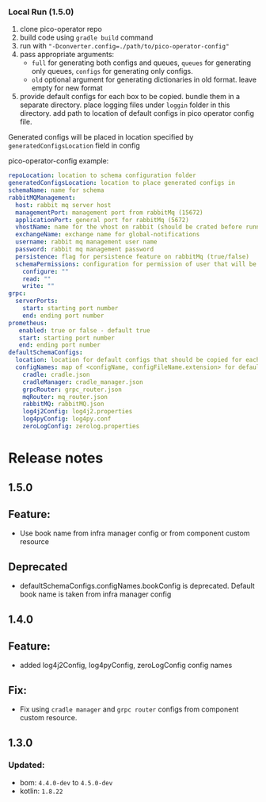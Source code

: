 ### Local Run (1.5.0)
1. clone pico-operator repo
2. build code using `gradle build` command
3. run with `"-Dconverter.config=./path/to/pico-operator-config"`
4. pass appropriate arguments:
    * `full` for generating both configs and queues, `queues` for generating only queues, `configs` for generating only configs.
    * `old` optional argument for generating dictionaries in old format. leave empty for new format
5. provide default configs for each box to be copied. bundle them in a separate directory. place logging files under `loggin` folder in this directory. 
add path to location of default configs in pico operator config file.

Generated configs will be placed in location specified by `generatedConfigsLocation` field in config

pico-operator-config example:

```yaml
repoLocation: location to schema configuration folder
generatedConfigsLocation: location to place generated configs in
schemaName: name for schema
rabbitMQManagement:
  host: rabbit mq server host
  managementPort: management port from rabbitMq (15672)
  applicationPort: general port for rabbitMq (5672)
  vhostName: name for the vhost on rabbit (should be crated before running the application)
  exchangeName: exchange name for global-notifications
  username: rabbit mq management user name
  password: rabbit mq management password
  persistence: flag for persistence feature on rabbitMq (true/false)
  schemaPermissions: configuration for permission of user that will be created fot this specific schema
    configure: ""
    read: ""
    write: ""
grpc:
  serverPorts:
    start: starting port number
    end: ending port number
prometheus:
   enabled: true or false - default true
   start: starting port number
   end: ending port number
defaultSchemaConfigs:
  location: location for default configs that should be copied for each schema
  configNames: map of <configName, configFileName.extension> for default configs that are needed for each schema
    cradle: cradle.json
    cradleManager: cradle_manager.json
    grpcRouter: grpc_router.json
    mqRouter: mq_router.json
    rabbitMQ: rabbitMQ.json
    log4j2Config: log4j2.properties
    log4pyConfig: log4py.conf
    zeroLogConfig: zerolog.properties 
```

# Release notes

## 1.5.0

## Feature:
+ Use book name from infra manager config or from component custom resource  

## Deprecated
+ defaultSchemaConfigs.configNames.bookConfig is deprecated. Default book name is taken from infra manager config

## 1.4.0

## Feature:
+ added log4j2Config, log4pyConfig, zeroLogConfig config names

## Fix:
+ Fix using `cradle manager` and `grpc router` configs from component custom resource.

## 1.3.0

### Updated:
+ bom: `4.4.0-dev` to `4.5.0-dev`
+ kotlin: `1.8.22`